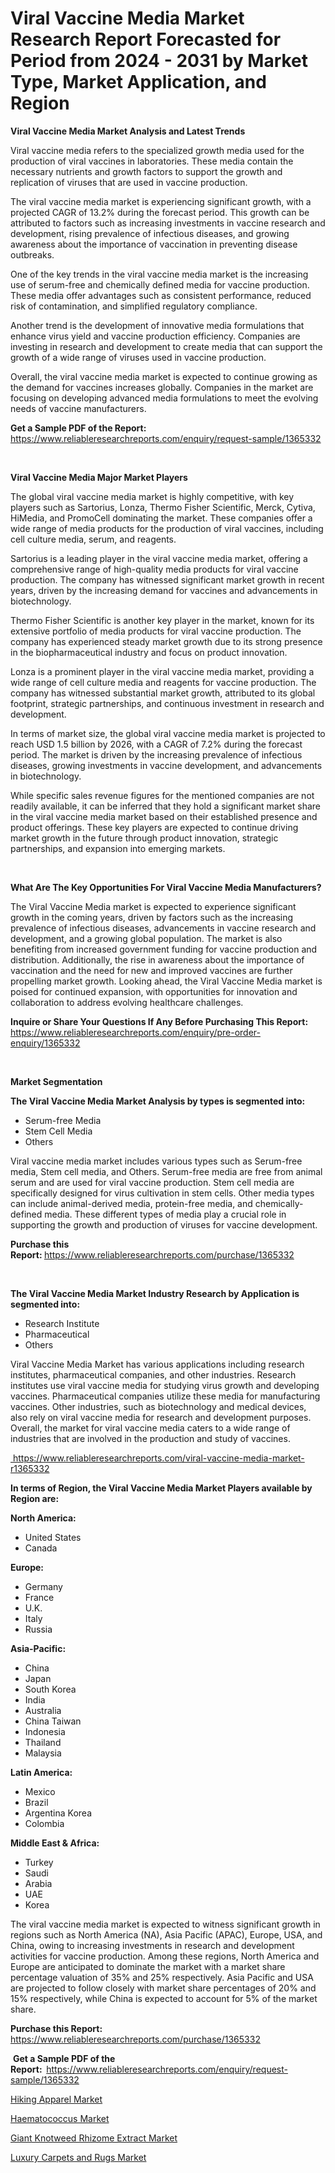 <p><h1>Viral Vaccine Media Market Research Report Forecasted for Period from 2024 -  2031 by Market Type, Market Application, and Region</h1></p><p><strong>Viral Vaccine Media Market Analysis and Latest Trends</strong></p>
<p><p>Viral vaccine media refers to the specialized growth media used for the production of viral vaccines in laboratories. These media contain the necessary nutrients and growth factors to support the growth and replication of viruses that are used in vaccine production.</p><p>The viral vaccine media market is experiencing significant growth, with a projected CAGR of 13.2% during the forecast period. This growth can be attributed to factors such as increasing investments in vaccine research and development, rising prevalence of infectious diseases, and growing awareness about the importance of vaccination in preventing disease outbreaks.</p><p>One of the key trends in the viral vaccine media market is the increasing use of serum-free and chemically defined media for vaccine production. These media offer advantages such as consistent performance, reduced risk of contamination, and simplified regulatory compliance.</p><p>Another trend is the development of innovative media formulations that enhance virus yield and vaccine production efficiency. Companies are investing in research and development to create media that can support the growth of a wide range of viruses used in vaccine production.</p><p>Overall, the viral vaccine media market is expected to continue growing as the demand for vaccines increases globally. Companies in the market are focusing on developing advanced media formulations to meet the evolving needs of vaccine manufacturers.</p></p>
<p><strong>Get a Sample PDF of the Report:&nbsp;</strong> <a href="https://www.reliableresearchreports.com/enquiry/request-sample/1365332">https://www.reliableresearchreports.com/enquiry/request-sample/1365332</a></p>
<p>&nbsp;</p>
<p><strong>Viral Vaccine Media Major Market Players</strong></p>
<p><p>The global viral vaccine media market is highly competitive, with key players such as Sartorius, Lonza, Thermo Fisher Scientific, Merck, Cytiva, HiMedia, and PromoCell dominating the market. These companies offer a wide range of media products for the production of viral vaccines, including cell culture media, serum, and reagents.</p><p>Sartorius is a leading player in the viral vaccine media market, offering a comprehensive range of high-quality media products for viral vaccine production. The company has witnessed significant market growth in recent years, driven by the increasing demand for vaccines and advancements in biotechnology.</p><p>Thermo Fisher Scientific is another key player in the market, known for its extensive portfolio of media products for viral vaccine production. The company has experienced steady market growth due to its strong presence in the biopharmaceutical industry and focus on product innovation.</p><p>Lonza is a prominent player in the viral vaccine media market, providing a wide range of cell culture media and reagents for vaccine production. The company has witnessed substantial market growth, attributed to its global footprint, strategic partnerships, and continuous investment in research and development.</p><p>In terms of market size, the global viral vaccine media market is projected to reach USD 1.5 billion by 2026, with a CAGR of 7.2% during the forecast period. The market is driven by the increasing prevalence of infectious diseases, growing investments in vaccine development, and advancements in biotechnology.</p><p>While specific sales revenue figures for the mentioned companies are not readily available, it can be inferred that they hold a significant market share in the viral vaccine media market based on their established presence and product offerings. These key players are expected to continue driving market growth in the future through product innovation, strategic partnerships, and expansion into emerging markets.</p></p>
<p>&nbsp;</p>
<p><strong>What Are The Key Opportunities For Viral Vaccine Media Manufacturers?</strong></p>
<p><p>The Viral Vaccine Media market is expected to experience significant growth in the coming years, driven by factors such as the increasing prevalence of infectious diseases, advancements in vaccine research and development, and a growing global population. The market is also benefiting from increased government funding for vaccine production and distribution. Additionally, the rise in awareness about the importance of vaccination and the need for new and improved vaccines are further propelling market growth. Looking ahead, the Viral Vaccine Media market is poised for continued expansion, with opportunities for innovation and collaboration to address evolving healthcare challenges.</p></p>
<p><strong>Inquire or Share Your Questions If Any Before Purchasing This Report:</strong> <a href="https://www.reliableresearchreports.com/enquiry/pre-order-enquiry/1365332">https://www.reliableresearchreports.com/enquiry/pre-order-enquiry/1365332</a></p>
<p>&nbsp;</p>
<p><strong>Market Segmentation</strong></p>
<p><strong>The Viral Vaccine Media Market Analysis by types is segmented into:</strong></p>
<p><ul><li>Serum-free Media</li><li>Stem Cell Media</li><li>Others</li></ul></p>
<p><p>Viral vaccine media market includes various types such as Serum-free media, Stem cell media, and Others. Serum-free media are free from animal serum and are used for viral vaccine production. Stem cell media are specifically designed for virus cultivation in stem cells. Other media types can include animal-derived media, protein-free media, and chemically-defined media. These different types of media play a crucial role in supporting the growth and production of viruses for vaccine development.</p></p>
<p><strong>Purchase this Report:&nbsp;</strong><a href="https://www.reliableresearchreports.com/purchase/1365332">https://www.reliableresearchreports.com/purchase/1365332</a></p>
<p>&nbsp;</p>
<p><strong>The Viral Vaccine Media Market Industry Research by Application is segmented into:</strong></p>
<p><ul><li>Research Institute</li><li>Pharmaceutical</li><li>Others</li></ul></p>
<p><p>Viral Vaccine Media Market has various applications including research institutes, pharmaceutical companies, and other industries. Research institutes use viral vaccine media for studying virus growth and developing vaccines. Pharmaceutical companies utilize these media for manufacturing vaccines. Other industries, such as biotechnology and medical devices, also rely on viral vaccine media for research and development purposes. Overall, the market for viral vaccine media caters to a wide range of industries that are involved in the production and study of vaccines.</p></p>
<p><a href="https://www.reliableresearchreports.com/viral-vaccine-media-market-r1365332">&nbsp;https://www.reliableresearchreports.com/viral-vaccine-media-market-r1365332</a></p>
<p><strong>In terms of Region, the Viral Vaccine Media Market Players available by Region are:</strong></p>
<p>
    <p> <strong> North America: </strong>
        <ul>
            <li>United States</li>
            <li>Canada</li>
        </ul>
        </p> 
    <p> <strong> Europe: </strong>
        <ul>
            <li>Germany</li>
            <li>France</li>
            <li>U.K.</li>
            <li>Italy</li>
            <li>Russia</li>
        </ul>
        </p> 
    <p> <strong> Asia-Pacific: </strong>
        <ul>
            <li>China</li>
            <li>Japan</li>
            <li>South Korea</li>
            <li>India</li>
            <li>Australia</li>
            <li>China Taiwan</li>
            <li>Indonesia</li>
            <li>Thailand</li>
            <li>Malaysia</li>
        </ul>
        </p> 
    <p> <strong> Latin America: </strong>
        <ul>
            <li>Mexico</li>
            <li>Brazil</li>
            <li>Argentina Korea</li>
            <li>Colombia</li>
        </ul>
        </p> 
    <p> <strong> Middle East & Africa: </strong>
        <ul>
            <li>Turkey</li>
            <li>Saudi</li>
            <li>Arabia</li>
            <li>UAE</li>
            <li>Korea</li>
        </ul>
    </p>
    </p>
<p><p>The viral vaccine media market is expected to witness significant growth in regions such as North America (NA), Asia Pacific (APAC), Europe, USA, and China, owing to increasing investments in research and development activities for vaccine production. Among these regions, North America and Europe are anticipated to dominate the market with a market share percentage valuation of 35% and 25% respectively. Asia Pacific and USA are projected to follow closely with market share percentages of 20% and 15% respectively, while China is expected to account for 5% of the market share.</p></p>
<p><strong>Purchase this Report: </strong><a href="https://www.reliableresearchreports.com/purchase/1365332">https://www.reliableresearchreports.com/purchase/1365332</a></p>
<p>&nbsp;<strong>Get a Sample PDF of the Report:&nbsp;&nbsp;</strong><a href="https://www.reliableresearchreports.com/enquiry/request-sample/1365332">https://www.reliableresearchreports.com/enquiry/request-sample/1365332</a></p>
<p><strong></strong></p>
<p><p><a href="https://www.linkedin.com/pulse/hiking-apparel-market-research-report-forecast-growth-prospects-rgjff">Hiking Apparel Market</a></p><p><a href="https://github.com/nandosuryapratama/Market-Research-Report-List-1/blob/main/haematococcus-market.md">Haematococcus Market</a></p><p><a href="https://github.com/rionkhanvai01/Market-Research-Report-List-1/blob/main/giant-knotweed-rhizome-extract-market.md">Giant Knotweed Rhizome Extract Market</a></p><p><a href="https://www.linkedin.com/pulse/future-trends-global-luxury-carpets-rugs-market-insights-analysis-ha9jc">Luxury Carpets and Rugs Market</a></p></p>